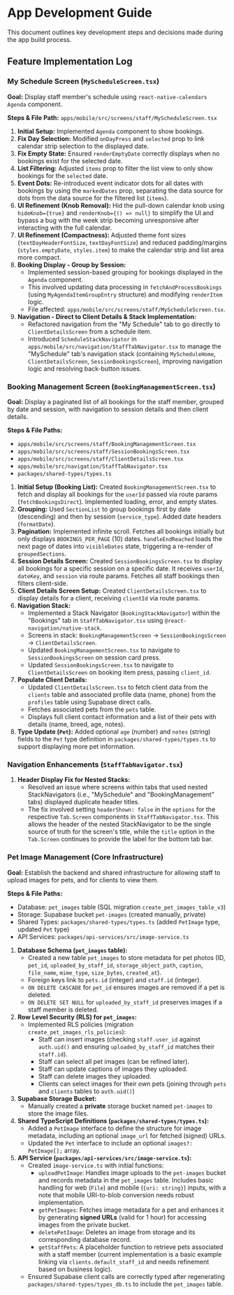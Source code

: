 # App Development Guide

This document outlines key development steps and decisions made during the app build process.

## Feature Implementation Log

### My Schedule Screen (`MyScheduleScreen.tsx`)

**Goal:** Display staff member's schedule using `react-native-calendars` `Agenda` component.

**Steps & File Path:** `apps/mobile/src/screens/staff/MyScheduleScreen.tsx`

1.  **Initial Setup:** Implemented `Agenda` component to show bookings.
2.  **Fix Day Selection:** Modified `onDayPress` and `selected` prop to link calendar strip selection to the displayed date.
3.  **Fix Empty State:** Ensured `renderEmptyDate` correctly displays when no bookings exist for the selected date.
4.  **List Filtering:** Adjusted `items` prop to filter the list view to only show bookings for the `selected` date.
5.  **Event Dots:** Re-introduced event indicator dots for all dates with bookings by using the `markedDates` prop, separating the data source for dots from the data source for the filtered list (`items`).
6.  **UI Refinement (Knob Removal):** Hid the pull-down calendar knob using `hideKnob={true}` and `renderKnob={() => null}` to simplify the UI and bypass a bug with the week strip becoming unresponsive after interacting with the full calendar.
7.  **UI Refinement (Compactness):** Adjusted theme font sizes (`textDayHeaderFontSize`, `textDayFontSize`) and reduced padding/margins (`styles.emptyDate`, `styles.item`) to make the calendar strip and list area more compact.
8.  **Booking Display - Group by Session:**
    *   Implemented session-based grouping for bookings displayed in the `Agenda` component.
    *   This involved updating data processing in `fetchAndProcessBookings` (using `MyAgendaItemGroupEntry` structure) and modifying `renderItem` logic.
    *   File affected: `apps/mobile/src/screens/staff/MyScheduleScreen.tsx`.
9.  **Navigation - Direct to Client Details & Stack Implementation:**
    *   Refactored navigation from the "My Schedule" tab to go directly to `ClientDetailsScreen` from a schedule item.
    *   Introduced `ScheduleStackNavigator` in `apps/mobile/src/navigation/StaffTabNavigator.tsx` to manage the "MySchedule" tab's navigation stack (containing `MyScheduleHome`, `ClientDetailsScreen`, `SessionBookingsScreen`), improving navigation logic and resolving back-button issues.

### Booking Management Screen (`BookingManagementScreen.tsx`)

**Goal:** Display a paginated list of all bookings for the staff member, grouped by date and session, with navigation to session details and then client details.

**Steps & File Paths:**
*   `apps/mobile/src/screens/staff/BookingManagementScreen.tsx`
*   `apps/mobile/src/screens/staff/SessionBookingsScreen.tsx`
*   `apps/mobile/src/screens/staff/ClientDetailsScreen.tsx`
*   `apps/mobile/src/navigation/StaffTabNavigator.tsx`
*   `packages/shared-types/types.ts`

1.  **Initial Setup (Booking List):** Created `BookingManagementScreen.tsx` to fetch and display all bookings for the `userId` passed via route params (`fetchBookingsDirect`). Implemented loading, error, and empty states.
2.  **Grouping:** Used `SectionList` to group bookings first by date (descending) and then by session (`service_type`). Added date headers (`formatDate`).
3.  **Pagination:** Implemented infinite scroll. Fetches all bookings initially but only displays `BOOKINGS_PER_PAGE` (10) dates. `handleEndReached` loads the next page of dates into `visibleDates` state, triggering a re-render of `groupedSections`.
4.  **Session Details Screen:** Created `SessionBookingsScreen.tsx` to display all bookings for a specific session on a specific date. It receives `userId`, `dateKey`, and `session` via route params. Fetches all staff bookings then filters client-side.
5.  **Client Details Screen Setup:** Created `ClientDetailsScreen.tsx` to display details for a client, receiving `clientId` via route params.
6.  **Navigation Stack:**
    *   Implemented a Stack Navigator (`BookingStackNavigator`) within the "Bookings" tab in `StaffTabNavigator.tsx` using `@react-navigation/native-stack`.
    *   Screens in stack: `BookingManagementScreen` -> `SessionBookingsScreen` -> `ClientDetailsScreen`.
    *   Updated `BookingManagementScreen.tsx` to navigate to `SessionBookingsScreen` on session card press.
    *   Updated `SessionBookingsScreen.tsx` to navigate to `ClientDetailsScreen` on booking item press, passing `client_id`.
7.  **Populate Client Details:**
    *   Updated `ClientDetailsScreen.tsx` to fetch client data from the `clients` table and associated profile data (name, phone) from the `profiles` table using Supabase direct calls.
    *   Fetches associated pets from the `pets` table.
    *   Displays full client contact information and a list of their pets with details (name, breed, age, notes).
8.  **Type Update (`Pet`):** Added optional `age` (number) and `notes` (string) fields to the `Pet` type definition in `packages/shared-types/types.ts` to support displaying more pet information.

### Navigation Enhancements (`StaffTabNavigator.tsx`)

1.  **Header Display Fix for Nested Stacks:**
    *   Resolved an issue where screens within tabs that used nested StackNavigators (i.e., "MySchedule" and "BookingManagement" tabs) displayed duplicate header titles.
    *   The fix involved setting `headerShown: false` in the `options` for the respective `Tab.Screen` components in `StaffTabNavigator.tsx`. This allows the header of the nested StackNavigator to be the single source of truth for the screen's title, while the `title` option in the `Tab.Screen` continues to provide the label for the bottom tab bar.

### Pet Image Management (Core Infrastructure)

**Goal:** Establish the backend and shared infrastructure for allowing staff to upload images for pets, and for clients to view them.

**Steps & File Paths:**
*   Database: `pet_images` table (SQL migration `create_pet_images_table_v3`)
*   Storage: Supabase bucket `pet-images` (created manually, private)
*   Shared Types: `packages/shared-types/types.ts` (added `PetImage` type, updated `Pet` type)
*   API Services: `packages/api-services/src/image-service.ts`

1.  **Database Schema (`pet_images` table):**
    *   Created a new table `pet_images` to store metadata for pet photos (ID, `pet_id`, `uploaded_by_staff_id`, `storage_object_path`, `caption`, `file_name`, `mime_type`, `size_bytes`, `created_at`).
    *   Foreign keys link to `pets.id` (integer) and `staff.id` (integer).
    *   `ON DELETE CASCADE` for `pet_id` ensures images are removed if a pet is deleted.
    *   `ON DELETE SET NULL` for `uploaded_by_staff_id` preserves images if a staff member is deleted.
2.  **Row Level Security (RLS) for `pet_images`:**
    *   Implemented RLS policies (migration `create_pet_images_rls_policies`):
        *   Staff can insert images (checking `staff.user_id` against `auth.uid()` and ensuring `uploaded_by_staff_id` matches their `staff.id`).
        *   Staff can select all pet images (can be refined later).
        *   Staff can update captions of images they uploaded.
        *   Staff can delete images they uploaded.
        *   Clients can select images for their own pets (joining through `pets` and `clients` tables to `auth.uid()`)
3.  **Supabase Storage Bucket:**
    *   Manually created a **private** storage bucket named `pet-images` to store the image files.
4.  **Shared TypeScript Definitions (`packages/shared-types/types.ts`):**
    *   Added a `PetImage` interface to define the structure for image metadata, including an optional `image_url` for fetched (signed) URLs.
    *   Updated the `Pet` interface to include an optional `images?: PetImage[];` array.
5.  **API Service (`packages/api-services/src/image-service.ts`):**
    *   Created `image-service.ts` with initial functions:
        *   `uploadPetImage`: Handles image uploads to the `pet-images` bucket and records metadata in the `pet_images` table. Includes basic handling for web (`File`) and mobile (`{uri: string}`) inputs, with a note that mobile URI-to-blob conversion needs robust implementation.
        *   `getPetImages`: Fetches image metadata for a pet and enhances it by generating **signed URLs** (valid for 1 hour) for accessing images from the private bucket.
        *   `deletePetImage`: Deletes an image from storage and its corresponding database record.
        *   `getStaffPets`: A placeholder function to retrieve pets associated with a staff member (current implementation is a basic example linking via `clients.default_staff_id` and needs refinement based on business logic).
    *   Ensured Supabase client calls are correctly typed after regenerating `packages/shared-types/types_db.ts` to include the `pet_images` table.